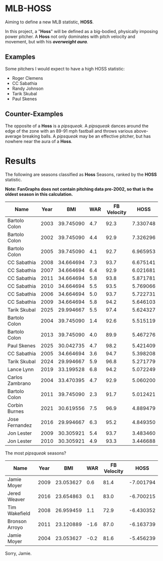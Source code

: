 # MLB-HOSS
Aiming to define a new MLB statistic, **HOSS**.

In this project, a "**Hoss**" will be defined as a big-bodied, physically imposing power pitcher. A **Hoss** not only dominates with pitch velocity and movement, but with his **_overweight aura_**.

## Examples
Some pitchers I would expect to have a high HOSS statistic:
- Roger Clemens
- CC Sabathia
- Randy Johnson
- Tarik Skubal
- Paul Skenes

## Counter-Examples
The opposite of a **Hoss** is a *pipsqueak*. A *pipsqueak* dances around the edge of the zone with an 89-91 mph fastball and throws various above-average breaking balls. A *pipsqueak* may be an effective pitcher, but has nowhere near the aura of a **Hoss**.

# Results

The following are seasons classified as **Hoss** Seasons, ranked by the **HOSS** statistic.

**Note: FanGraphs does not contain pitching data pre-2002, so that is the oldest season in this calculation.**

| Name            | Year | BMI       | WAR | FB Velocity | HOSS     |
| --------------- | ---- | --------- | --- | ---- | -------- |
| Bartolo Colon   | 2003 | 39.745090 | 4.7 | 92.3 | 7.330748 |
| Bartolo Colon   | 2002 | 39.745090 | 4.4 | 92.9 | 7.326296 |
| Bartolo Colon   | 2005 | 39.745090 | 4.1 | 92.7 | 6.965953 |
| CC Sabathia     | 2008 | 34.664694 | 7.3 | 93.7 | 6.675141 |
| CC Sabathia     | 2007 | 34.664694 | 6.4 | 92.9 | 6.021681 |
| CC Sabathia     | 2011 | 34.664694 | 5.8 | 93.8 | 5.871781 |
| CC Sabathia     | 2010 | 34.664694 | 5.5 | 93.5 | 5.769066 |
| CC Sabathia     | 2006 | 34.664694 | 5.0 | 93.7 | 5.722731 |
| CC Sabathia     | 2009 | 34.664694 | 5.8 | 94.2 | 5.646103 |
| Tarik Skubal    | 2025 | 29.994667 | 5.5 | 97.4 | 5.624327 |
| Bartolo Colon   | 2004 | 39.745090 | 1.4 | 92.6 | 5.515119 |
| Bartolo Colon   | 2013 | 39.745090 | 4.0 | 89.9 | 5.467276 |
| Paul Skenes     | 2025 | 30.042735 | 4.7 | 98.2 | 5.421409 |
| CC Sabathia     | 2005 | 34.664694 | 3.6 | 94.7 | 5.398208 |
| Tarik Skubal    | 2024 | 29.994667 | 5.9 | 96.8 | 5.271779 |
| Lance Lynn      | 2019 | 33.199528 | 6.8 | 94.2 | 5.072249 |
| Carlos Zambrano | 2004 | 33.470395 | 4.7 | 92.9 | 5.060200 |
| Bartolo Colon   | 2011 | 39.745090 | 2.3 | 91.7 | 5.012421 |
| Corbin Burnes   | 2021 | 30.619556 | 7.5 | 96.9 | 4.889479 |
| Jose Fernandez  | 2016 | 29.994667 | 6.3 | 95.2 | 4.849350 |
| Jon Lester      | 2009 | 30.305921 | 5.4 | 93.7 | 3.483460 |
| Jon Lester      | 2010 | 30.305921 | 4.9 | 93.3 | 3.446688 |

The most *pipsqueak* seasons?

| Name           | Year | BMI       | WAR  | FB Velocity | HOSS      |
| -------------- | ---- | --------- | ---- | ---- | --------- |
| Jamie Moyer    | 2009 | 23.053627 | 0.6  | 81.4 | -7.001794 |
| Jered Weaver   | 2016 | 23.654863 | 0.1  | 83.0 | -6.700215 |
| Tim Wakefield  | 2008 | 26.959459 | 1.1  | 72.9 | -6.430352 |
| Bronson Arroyo | 2011 | 23.120889 | -1.6 | 87.0 | -6.163739 |
| Jamie Moyer    | 2004 | 23.053627 | -0.2 | 81.6 | -5.456239 |

Sorry, Jamie.
